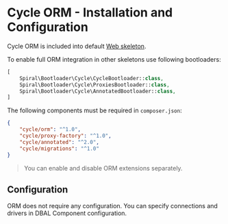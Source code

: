 # Cycle ORM - Installation and Configuration
Cycle ORM is included into default [Web skeleton](https://github.com/spiral/app). 

To enable full ORM integration in other skeletons use following bootloaders:

```php
[
    Spiral\Bootloader\Cycle\CycleBootloader::class,
    Spiral\Bootloader\Cycle\ProxiesBootloader::class,
    Spiral\Bootloader\Cycle\AnnotatedBootloader::class,
]
```

The following components must be required in `composer.json`:

```json
{
    "cycle/orm": "^1.0",
    "cycle/proxy-factory": "^1.0",
    "cycle/annotated": "^2.0",
    "cycle/migrations": "^1.0"
}
```

> You can enable and disable ORM extensions separately.

## Configuration
ORM does not require any configuration. You can specify connections and drivers in DBAL Component configuration.
